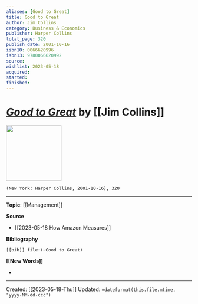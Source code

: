 ```yaml
---
aliases: [Good to Great]
title: Good to Great
author: Jim Collins
category: Business & Economics
publisher: Harper Collins
total_page: 320
publish_date: 2001-10-16
isbn10: 0066620996
isbn13: 9780066620992
source: 
wishlist: 2023-05-18
acquired: 
started: 
finished: 
---
```

# *[Good to Great]()* by [[Jim Collins]]

<img src="http://books.google.com/books/content?id=pJNt2ZFFT3sC&printsec=frontcover&img=1&zoom=1&edge=curl&source=gbs_api" width=150>

`(New York: Harper Collins, 2001-10-16), 320`



--- 
**Topic**: [[Management]]

**Source**
- [[2023-05-18 How Amazon Measures]]

**Bibliography**

```query
[[bib]] file:(~Good to Great)
```
 

**[[New Words]]**

- 

---
Created: [[2023-05-18-Thu]]
Updated: `=dateformat(this.file.mtime, "yyyy-MM-dd-ccc")`